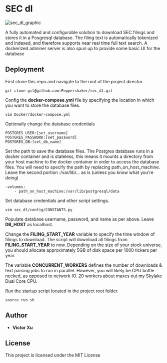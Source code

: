 # SEC dl

![sec_dl_graphic](https://user-images.githubusercontent.com/15576531/60568103-d6907980-9d39-11e9-806c-f5e64f6e3c97.jpg)


A fully automated and configurable solution to download SEC filings and stores it in a Posgresql database. The filing text is automatically tokenized and indexed, and therefore supports near real time full text search.
A dockerized adminer server is also spun up to provide some basic UI for the database

## Deployment

First clone this repo and navigate to the root of the project director.

```
git clone git@github.com:Peppershaker/sec_dl.git
```

Config the **docker-compose.yml** file by specifying the location in which you want to store the database files.

```
vim Docker/docker-compose.yml
```

Optionally change the database credentials

```
POSTGRES_USER:[set_username]
POSTGRES_PASSWORD:[set_password]	
POSTGRES_DB:[set_db_name]
```

Set the path to save the database files. The Postgres database runs in a docker container and is stateless, this means it mounts a directory from your host machine to the docker container in order to access the database files.
You will need to specify the path by replacing path_on_host_machine. Leave the second portion :/var/lib/... as is (unless you know what you're doing)

```
-volumes:
	- path_on_host_machine:/var/lib/postgresql/data
```

Set database credentials and other script settings.

```	
vim sec_dl/config/CONSTANTS.py
```

Populate database username, password, and name as per above. Leave **DB_HOST** as localhost.

Change the **FILING_START_YEAR** variable to specify the time window of filings to download. The script will download all filings from **FILING_START_YEAR** to now. Depending on the size of your stock universe, you should allocate approximately 5GB of disk space per 1000 tickers per year.

The variable **CONCURRENT_WORKERS** defines the number of downloads & text parsing jobs to run in parallel. However, you will likely be CPU bottle necked, as opposed to network IO. 20 workers about maxes out my Skylake Dual Core CPU.

Run the startup script located in the project root folder.

```
source run.sh
```

## Author

* **Victor Xu**

## License

This project is licensed under the MIT License
